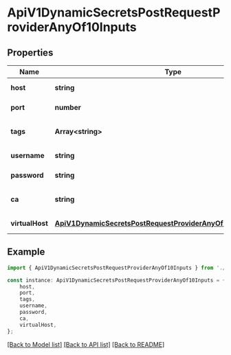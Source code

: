 # ApiV1DynamicSecretsPostRequestProviderAnyOf10Inputs


## Properties

Name | Type | Description | Notes
------------ | ------------- | ------------- | -------------
**host** | **string** |  | [default to undefined]
**port** | **number** |  | [default to undefined]
**tags** | **Array&lt;string&gt;** |  | [optional] [default to undefined]
**username** | **string** |  | [default to undefined]
**password** | **string** |  | [default to undefined]
**ca** | **string** |  | [optional] [default to undefined]
**virtualHost** | [**ApiV1DynamicSecretsPostRequestProviderAnyOf10InputsVirtualHost**](ApiV1DynamicSecretsPostRequestProviderAnyOf10InputsVirtualHost.md) |  | [default to undefined]

## Example

```typescript
import { ApiV1DynamicSecretsPostRequestProviderAnyOf10Inputs } from './api';

const instance: ApiV1DynamicSecretsPostRequestProviderAnyOf10Inputs = {
    host,
    port,
    tags,
    username,
    password,
    ca,
    virtualHost,
};
```

[[Back to Model list]](../README.md#documentation-for-models) [[Back to API list]](../README.md#documentation-for-api-endpoints) [[Back to README]](../README.md)
